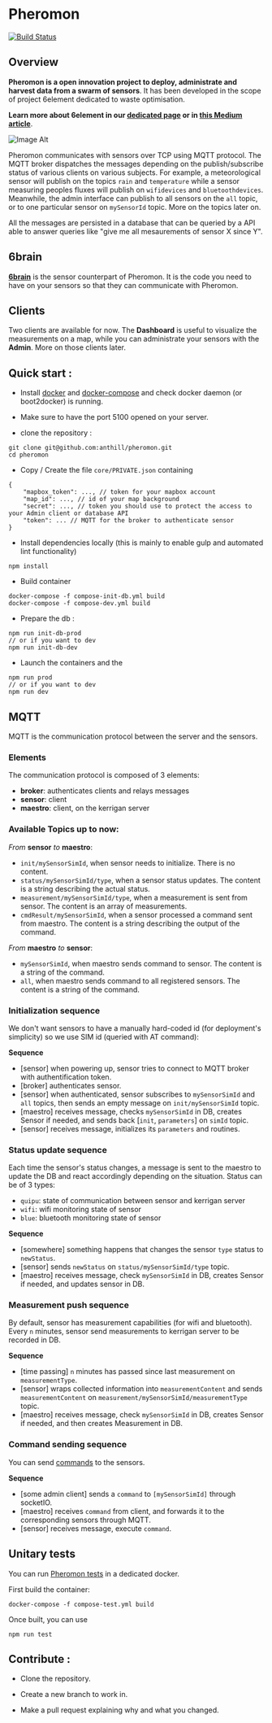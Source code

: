 # Pheromon

[![Build Status](https://travis-ci.org/anthill/pheromon.svg)](https://travis-ci.org/anthill/pheromon)

## Overview

**Pheromon is a open innovation project to deploy, administrate and harvest data from a swarm of sensors**. It has been developed in the scope of project 6element dedicated to waste optimisation.

**Learn more about 6element in our [dedicated page](http://ants.builders/pages/6element.html) or in [this Medium article](https://medium.com/ants-blog/6element-534ffbe2a60f)**.

![Image Alt](https://docs.google.com/drawings/d/1a-9oJr7eGid59iTj12dici8-Qb83j9Y7QbTz34jCo_M/pub?w=960&h=720)

Pheromon communicates with sensors over TCP using MQTT protocol. The MQTT broker dispatches the messages depending on the publish/subscribe status of various clients on various subjects. For example, a meteorological sensor will publish on the topics `rain` and `temperature` while a sensor measuring peoples fluxes will publish on `wifidevices` and `bluetoothdevices`. Meanwhile, the admin interface can publish to all sensors on the `all` topic, or to one particular sensor on `mySensorId` topic.
More on the topics later on.

All the messages are persisted in a database that can be queried by a API able to answer queries like "give me all mesaurements of sensor X since Y".

## 6brain

**[6brain](https://github.com/anthill/6brain)** is the sensor counterpart of Pheromon. It is the code you need to have on your sensors so that they can communicate with Pheromon.

## Clients

Two clients are available for now. The **Dashboard** is useful to visualize the measurements on a map, while you can administrate your sensors with the **Admin**.
More on those clients later.

## Quick start :

* Install [docker](https://docs.docker.com/) and [docker-compose](http://docs.docker.com/compose/install/) and check docker daemon (or boot2docker) is running.

* Make sure to have the port 5100 opened on your server.

* clone the repository :

```
git clone git@github.com:anthill/pheromon.git
cd pheromon
```

* Copy / Create the file `core/PRIVATE.json` containing

```
{
    "mapbox_token": ..., // token for your mapbox account
    "map_id": ..., // id of your map background
    "secret": ..., // token you should use to protect the access to your Admin client or database API
    "token": ... // MQTT for the broker to authenticate sensor
}
```

* Install dependencies locally (this is mainly to enable gulp and automated lint functionality)

````
npm install
````

* Build container

```
docker-compose -f compose-init-db.yml build
docker-compose -f compose-dev.yml build
```

* Prepare the db : 

```
npm run init-db-prod
// or if you want to dev
npm run init-db-dev
```

* Launch the containers and the 

```
npm run prod
// or if you want to dev
npm run dev
```

## MQTT
MQTT is the communication protocol between the server and the sensors.

### Elements
The communication protocol is composed of 3 elements:
- **broker**: authenticates clients and relays messages
- **sensor**: client
- **maestro**: client, on the kerrigan server

### Available Topics up to now:
*From* **sensor** *to* **maestro**:
- `init/mySensorSimId`, when sensor needs to initialize. There is no content.
- `status/mySensorSimId/type`, when a sensor status updates. The content is a string describing the actual status.
- `measurement/mySensorSimId/type`, when a measurement is sent from sensor. The content is an array of measurements.
- `cmdResult/mySensorSimId`, when a sensor processed a command sent from maestro. The content is a string describing the output of the command.

*From* **maestro** *to* **sensor**:
- `mySensorSimId`, when maestro sends command to sensor. The content is a string of the command.
- `all`, when maestro sends command to all registered sensors. The content is a string of the command.

### Initialization sequence 

We don't want sensors to have a manually hard-coded id (for deployment's simplicity) so we use SIM id (queried with AT command):

**Sequence**

- [sensor] when powering up, sensor tries to connect to MQTT broker with authentification token.
- [broker] authenticates sensor.
- [sensor] when authenticated, sensor subscribes to `mySensorSimId` and `all` topics, then sends an empty message on `init/mySensorSimId` topic.
- [maestro] receives message, checks `mySensorSimId` in DB, creates Sensor if needed, and sends back [`init`, `parameters`] on `simId` topic.
- [sensor] receives message, initializes its `parameters` and routines.

### Status update sequence

Each time the sensor's status changes, a message is sent to the maestro to update the DB and react accordingly depending on the situation. Status can be of 3 types:
- `quipu`: state of communication between sensor and kerrigan server
- `wifi`: wifi monitoring state of sensor 
- `blue`: bluetooth monitoring state of sensor

**Sequence**

- [somewhere] something happens that changes the sensor `type` status to `newStatus`.
- [sensor] sends `newStatus` on `status/mySensorSimId/type` topic.
- [maestro] receives message, check `mySensorSimId` in DB, creates Sensor if needed, and updates sensor in DB.

### Measurement push sequence

By default, sensor has measurement capabilities (for wifi and bluetooth). Every `n` minutes, sensor send measurements to kerrigan server to be recorded in DB.

**Sequence**

- [time passing] `n` minutes has passed since last measurement on `measurementType`.
- [sensor] wraps collected information into `measurementContent` and sends `measurementContent` on `measurement/mySensorSimId/measurementType` topic.
- [maestro] receives message, check `mySensorSimId` in DB, creates Sensor if needed, and then creates Measurement in DB.

### Command sending sequence

You can send [commands](https://github.com/anthill/pheromon/blob/master/api/clients/Admin/ReadMe.md) to the sensors.

**Sequence**

- [some admin client] sends a `command` to `[mySensorSimId]` through socketIO.
- [maestro] receives `command` from client, and forwards it to the corresponding sensors through MQTT.
- [sensor] receives message, execute `command`.


## Unitary tests

You can run [Pheromon tests](https://github.com/anthill/pheromon/blob/master/tests/ReadMe.md) in a dedicated docker.

First build the container:
````
docker-compose -f compose-test.yml build
````

Once built, you can use
```
npm run test
```

## Contribute :

* Clone the repository.

* Create a new branch to work in.

* Make a pull request explaining why and what you changed.
